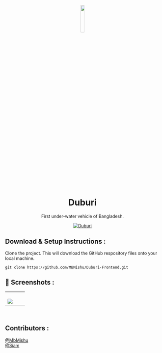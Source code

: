 # 
<p align="center">
  <img src="https://mbmishu.github.io/Duburi-Frontend/asssets/img/logo.png" width="15%">
  <h1 align="center">
    Duburi
  </h1>
<p align="center">First under-water vehicle of Bangladesh.</p>
</p>

<div align="center">
  

<a href="https://mbmishu.github.io/Duburi-Frontend/">![Duburi](https://img.shields.io/badge/Duburi-Live-9cf?style=for-the-badge)</a>

</div>

## Download & Setup Instructions :

Clone the project. This will download the GitHub respository files onto your local machine.

```Shell
git clone https://github.com/MBMishu/Duburi-Frontend.git
```

## 📸 Screenshots :

<table width="100%"> 
<tr>
<td width="50%">
&nbsp; 
<br>

<img src="https://mbmishu.github.io/Duburi-Frontend/asssets/img/home.png">

</td>
</table> 
<br/>

## Contributors :
<!-- add your name here -->
 [@MbMishu](https://github.com/MBMishu/)<br/>
[@Siam](https://github.com/siamsaleh)
